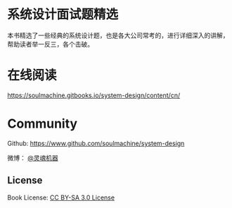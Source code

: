 # 系统设计面试题精选

本书精选了一些经典的系统设计题，也是各大公司常考的，进行详细深入的讲解，帮助读者举一反三，各个击破。


# 在线阅读

<https://soulmachine.gitbooks.io/system-design/content/cn/>


# Community

Github: <https://www.github.com/soulmachine/system-design>

微博： [@灵魂机器](http://weibo.com/soulmachine)


## License
Book License: [CC BY-SA 3.0 License](http://creativecommons.org/licenses/by-sa/3.0/)
